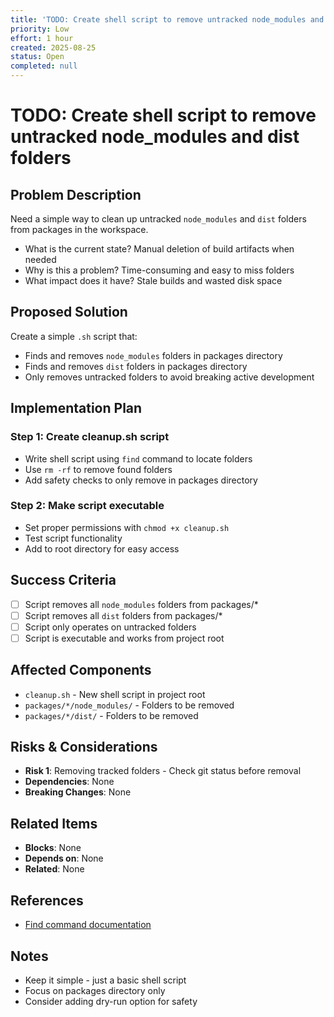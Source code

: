 ```yaml
---
title: 'TODO: Create shell script to remove untracked node_modules and dist folders'
priority: Low
effort: 1 hour
created: 2025-08-25
status: Open
completed: null
---
```


# TODO: Create shell script to remove untracked node_modules and dist folders

## Problem Description

Need a simple way to clean up untracked `node_modules` and `dist` folders from packages in the workspace.
- What is the current state? Manual deletion of build artifacts when needed
- Why is this a problem? Time-consuming and easy to miss folders
- What impact does it have? Stale builds and wasted disk space

## Proposed Solution

Create a simple `.sh` script that:
- Finds and removes `node_modules` folders in packages directory
- Finds and removes `dist` folders in packages directory
- Only removes untracked folders to avoid breaking active development

## Implementation Plan

### Step 1: Create cleanup.sh script
- Write shell script using `find` command to locate folders
- Use `rm -rf` to remove found folders
- Add safety checks to only remove in packages directory

### Step 2: Make script executable
- Set proper permissions with `chmod +x cleanup.sh`
- Test script functionality
- Add to root directory for easy access

## Success Criteria

- [ ] Script removes all `node_modules` folders from packages/*
- [ ] Script removes all `dist` folders from packages/*
- [ ] Script only operates on untracked folders
- [ ] Script is executable and works from project root

## Affected Components

- `cleanup.sh` - New shell script in project root
- `packages/*/node_modules/` - Folders to be removed
- `packages/*/dist/` - Folders to be removed

## Risks & Considerations

- **Risk 1**: Removing tracked folders - Check git status before removal
- **Dependencies**: None
- **Breaking Changes**: None

## Related Items

- **Blocks**: None
- **Depends on**: None
- **Related**: None

## References

- [Find command documentation](https://man7.org/linux/man-pages/man1/find.1.html)

## Notes

- Keep it simple - just a basic shell script
- Focus on packages directory only
- Consider adding dry-run option for safety
